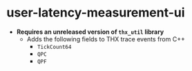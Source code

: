 # user-latency-measurement-ui

* **Requires an unreleased version of `thx_util` library**
  * Adds the following fields to THX trace events from C++
    * `TickCount64`
    * `QPC`
    * `QPF`
